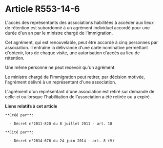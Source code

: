 # Article R553-14-6

L'accès des représentants des associations habilitées à accéder aux lieux de rétention est subordonné à un agrément
individuel accordé pour une durée d'un an par le ministre chargé de l'immigration.

Cet agrément, qui est renouvelable, peut être accordé à cinq personnes par association. Il entraîne la délivrance d'une carte
nominative permettant d'obtenir, lors de chaque visite, une autorisation d'accès au lieu de rétention.

Une même personne ne peut recevoir qu'un agrément.

Le ministre chargé de l'immigration peut retirer, par décision motivée, l'agrément délivré à un représentant d'une
association.

L'agrément d'un représentant d'une association est retiré sur demande de celle-ci ou lorsque l'habilitation de l'association
a été retirée ou a expiré.

**Liens relatifs à cet article**

	**Créé par**:

	  - Décret n°2011-820 du 8 juillet 2011 - art. 18

	**Cité par**:

	  - Décret n°2014-676 du 24 juin 2014 - art. 8 (V)
